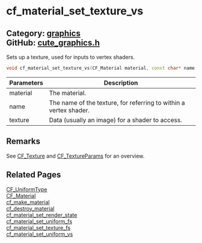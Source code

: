 [](../header.md ':include')

# cf_material_set_texture_vs

Category: [graphics](https://github.com/RandyGaul/cute_framework/blob/master/docs/api_reference?id=graphics)  
GitHub: [cute_graphics.h](https://github.com/RandyGaul/cute_framework/blob/master/include/cute_graphics.h)  
---

Sets up a texture, used for inputs to vertex shaders.

```cpp
void cf_material_set_texture_vs(CF_Material material, const char* name, CF_Texture texture);
```

Parameters | Description
--- | ---
material | The material.
name | The name of the texture, for referring to within a vertex shader.
texture | Data (usually an image) for a shader to access.

## Remarks

See [CF_Texture](https://github.com/RandyGaul/cute_framework/blob/master/docs/graphics/cf_texture.md) and [CF_TextureParams](https://github.com/RandyGaul/cute_framework/blob/master/docs/graphics/cf_textureparams.md) for an overview.

## Related Pages

[CF_UniformType](https://github.com/RandyGaul/cute_framework/blob/master/docs/graphics/cf_uniformtype.md)  
[CF_Material](https://github.com/RandyGaul/cute_framework/blob/master/docs/graphics/cf_material.md)  
[cf_make_material](https://github.com/RandyGaul/cute_framework/blob/master/docs/graphics/cf_make_material.md)  
[cf_destroy_material](https://github.com/RandyGaul/cute_framework/blob/master/docs/graphics/cf_destroy_material.md)  
[cf_material_set_render_state](https://github.com/RandyGaul/cute_framework/blob/master/docs/graphics/cf_material_set_render_state.md)  
[cf_material_set_uniform_fs](https://github.com/RandyGaul/cute_framework/blob/master/docs/graphics/cf_material_set_uniform_fs.md)  
[cf_material_set_texture_fs](https://github.com/RandyGaul/cute_framework/blob/master/docs/graphics/cf_material_set_texture_fs.md)  
[cf_material_set_uniform_vs](https://github.com/RandyGaul/cute_framework/blob/master/docs/graphics/cf_material_set_uniform_vs.md)  
